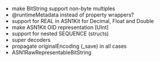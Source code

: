 - make BitString support non-byte multiples
- @runtimeMetadata instead of property wrappers?
- support for REAL in ASN1Kit for Decimal, Float and Double
- make ASN1Kit OID representation [UInt]
- support for nested SEQUENCE (structs)
- super decoders
- propagate originalEncoding (\_save) in all cases
- ASN1RawRepresentableBitString<BInt>
